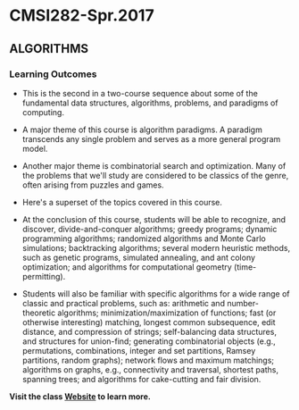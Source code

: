 # CMSI282-Spr.2017

## ALGORITHMS

### Learning Outcomes

- This is the second in a two-course sequence about some of the fundamental data structures, algorithms, problems, and paradigms of computing.

- A major theme of this course is algorithm paradigms. A paradigm transcends any single problem and serves as a more general program model.

- Another major theme is combinatorial search and optimization. Many of the problems that we'll study are considered to be classics of the genre, often arising from puzzles and games.

- Here's a superset of the topics covered in this course.

- At the conclusion of this course, students will be able to recognize, and discover, divide-and-conquer algorithms; greedy programs; dynamic programming algorithms; randomized algorithms and Monte Carlo simulations; backtracking algorithms; several modern heuristic methods, such as genetic programs, simulated annealing, and ant colony optimization; and algorithms for computational geometry (time-permitting).

- Students will also be familiar with specific algorithms for a wide range of classic and practical problems, such as: arithmetic and number-theoretic algorithms; minimization/maximization of functions; fast (or otherwise interesting) matching, longest common subsequence, edit distance, and compression of strings; self-balancing data structures, and structures for union-find; generating combinatorial objects (e.g., permutations, combinations, integer and set partitions, Ramsey partitions, random graphs); network flows and maximum matchings; algorithms on graphs, e.g., connectivity and traversal, shortest paths, spanning trees; and algorithms for cake-cutting and fair division.

**Visit the class [Website](http://pdorin.cs.lmu.edu/282.html) to learn more.**
